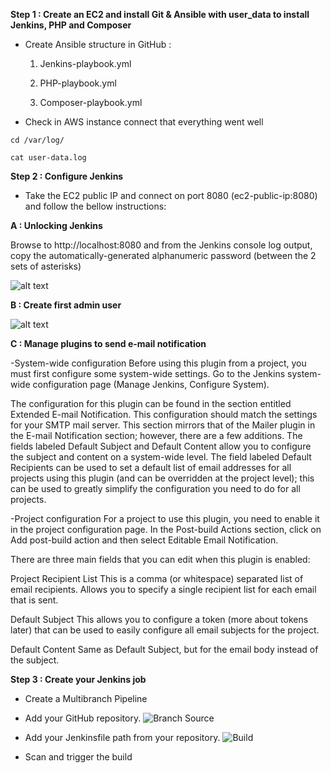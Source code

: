**Step 1 : Create an EC2 and install Git & Ansible with user_data to install Jenkins, PHP and Composer**

- Create Ansible structure in GitHub :

   1. Jenkins-playbook.yml

   2. PHP-playbook.yml

   3. Composer-playbook.yml

- Check in AWS instance connect that everything went well
```
cd /var/log/
          
cat user-data.log 
```
**Step 2 : Configure Jenkins**

- Take the EC2 public IP and connect on port 8080
(ec2-public-ip:8080) and follow the bellow instructions:

**A : Unlocking Jenkins**

Browse to http://localhost:8080 and from the Jenkins console log output, copy the automatically-generated alphanumeric password (between the 2 sets of asterisks)

![alt text](https://www.jenkins.io/doc/book/resources/tutorials/setup-jenkins-01-unlock-jenkins-page.jpg)

**B : Create first admin user**

![alt text](https://res.cloudinary.com/practicaldev/image/fetch/s--mIX091HC--/c_limit%2Cf_auto%2Cfl_progressive%2Cq_auto%2Cw_800/https://dev-to-uploads.s3.amazonaws.com/uploads/articles/lx5vfv5a9vo8hhb68cm9.png)

**C : Manage plugins to send e-mail notification**

-System-wide configuration
Before using this plugin from a project, you must first configure some system-wide settings. Go to the Jenkins system-wide configuration page (Manage Jenkins, Configure System).

The configuration for this plugin can be found in the section entitled Extended E-mail Notification. This configuration should match the settings for your SMTP mail server. This section mirrors that of the Mailer plugin in the E-mail Notification section; however, there are a few additions. The fields labeled Default Subject and Default Content allow you to configure the subject and content on a system-wide level. The field labeled Default Recipients can be used to set a default list of email addresses for all projects using this plugin (and can be overridden at the project level); this can be used to greatly simplify the configuration you need to do for all projects.

-Project configuration
For a project to use this plugin, you need to enable it in the project configuration page. In the Post-build Actions section, click on Add post-build action and then select Editable Email Notification.

There are three main fields that you can edit when this plugin is enabled:

Project Recipient List
This is a comma (or whitespace) separated list of email recipients. Allows you to specify a single recipient list for each email that is sent.

Default Subject
This allows you to configure a token (more about tokens later) that can be used to easily configure all email subjects for the project.

Default Content
Same as Default Subject, but for the email body instead of the subject.

**Step 3 : Create your Jenkins job**

- Create a Multibranch Pipeline
- Add your GitHub repository.
![Branch Source](https://github.com/gakengabinatsume/DevOps2023/assets/141765846/677b5e18-2443-4a57-9c53-f48ffcada8c8)
- Add your Jenkinsfile path from your repository.
![Build](https://github.com/gakengabinatsume/DevOps2023/assets/141765846/09e5114a-27a9-41b5-acfa-125fcdab610c)

- Scan and trigger the build

